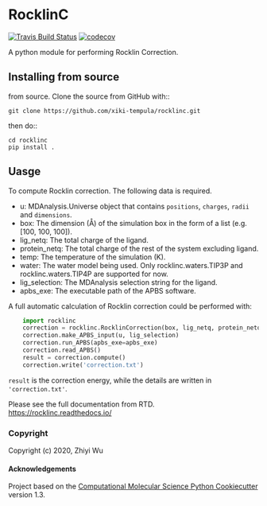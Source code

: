 RocklinC
==============================
[//]: # (Badges)
[![Travis Build Status](https://travis-ci.com/xiki-tempula/RocklinC.svg?branch=master)](https://travis-ci.com/xiki-tempula/RocklinC)
[![codecov](https://codecov.io/gh/xiki-tempula/RocklinC/branch/master/graph/badge.svg)](https://codecov.io/gh/xiki-tempula/RocklinC/branch/master)


A python module for performing Rocklin Correction.

Installing from source
----------------------

from source. Clone the source from GitHub with::

    git clone https://github.com/xiki-tempula/rocklinc.git

then do::

    cd rocklinc
    pip install .

Uasge
-----
To compute Rocklin correction. The following data is required.

 - u: MDAnalysis.Universe object that contains `positions`, `charges`, `radii` and `dimensions`.
 - box: The dimension (Å) of the simulation box in the form of a list (e.g. [100, 100, 100]).
 - lig_netq: The total charge of the ligand.
 - protein_netq: The total charge of the rest of the system excluding ligand.
 - temp: The temperature of the simulation (K).
 - water: The water model being used. Only rocklinc.waters.TIP3P and rocklinc.waters.TIP4P are supported for now.
 - lig_selection: The MDAnalysis selection string for the ligand.
 - apbs_exe: The executable path of the APBS software.

A full automatic calculation of Rocklin correction could be performed with:

```python
    import rocklinc
    correction = rocklinc.RocklinCorrection(box, lig_netq, protein_netq, temp)
    correction.make_APBS_input(u, lig_selection)
    correction.run_APBS(apbs_exe=apbs_exe)
    correction.read_APBS()
    result = correction.compute()
    correction.write('correction.txt')
```
 
`result` is the correction energy, while the details are written in `'correction.txt'`.

Please see the full documentation from RTD. https://rocklinc.readthedocs.io/

### Copyright

Copyright (c) 2020, Zhiyi Wu


#### Acknowledgements
 
Project based on the 
[Computational Molecular Science Python Cookiecutter](https://github.com/molssi/cookiecutter-cms) version 1.3.
